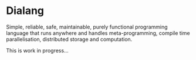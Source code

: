 # Dialang

Simple, reliable, safe, maintainable, purely functional programming language that runs anywhere and handles meta-programming, compile time parallelisation, distributed storage and computation.

This is work in progress...
